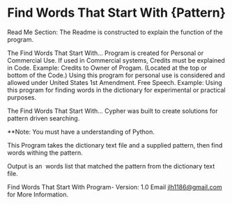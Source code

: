 # Find Words That Start With {Pattern}

Read Me Section:
The Readme is constructed to explain the function of the program. 

The Find Words That Start With... Program is created for Personal or Commercial Use. If used in Commercial systems, Credits must be explained in Code. Example: Credits to Owner of Progam. (Located at the top or bottom of the Code.) Using this program for personal use is considered and allowed under United States 1st Amendment. Free Speech. Example: Using this program for finding words in the dictionary for experimental or practical purposes. 

The Find Words That Start With... Cypher was built to create solutions for pattern driven searching. 

**Note: You must have a understanding of Python. 

This Program takes the dictionary text file and a supplied pattern, then find words withing the pattern. 

Output is an  words list that matched the pattern from the dictionary text file. 



Find Words That Start With Program- Version: 1.0
Email jlh1186@gmail.com for More Information.
